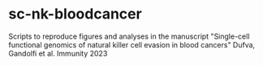 # sc-nk-bloodcancer

Scripts to reproduce figures and analyses in the manuscript "Single-cell functional genomics of natural killer cell evasion in blood cancers" Dufva, Gandolfi et al. Immunity 2023

